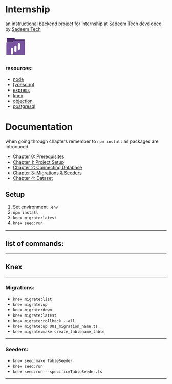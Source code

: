 # Internship

an instructional backend project for internship at Sadeem Tech developed by [Sadeem Tech](https://sadeem-tech.com/)

![sadeem-folder](./art/folder-icon.png)

### resources:

- [node](https://nodejs.org/en/docs/)
- [typescript](https://www.typescriptlang.org/)
- [express](https://expressjs.com/)
- [knex](https://knexjs.org/)
- [objection](https://vincit.github.io/objection.js/)
- [postgresql](https://www.postgresqltutorial.com/)

# Documentation

when going through chapters remember to `npm install` as packages are introduced 

- [Chapter 0: Prerequisites](Documentation/Chapters/CHAPTER_0_PREREQUISITES.md)
- [Chapter 1: Project Setup](Documentation/Chapters/CHAPTER_1_PROJECT_SETUP.md)
- [Chapter 2: Connecting Database](Documentation/Chapters/CHAPTER_2_CONNECTING_DATABASE.md)
- [Chapter 3: Migrations & Seeders](Documentation/Chapters/CHAPTER_3_MIGRATIONS_AND_SEEDERS.md)
- [Chapter 4: Dataset](Documentation/Chapters/CHAPTER_4_DATASET.md)

## Setup

1. Set environment `.env` 
2. `npm install`
3. `knex migrate:latest`
4. `knex seed:run`

---

## list of commands:

---

## Knex

---

### Migrations:

- `knex migrate:list`
- `knex migrate:up`
- `knex migrate:down`
- `knex migrate:latest`
- `knex migrate:rollback --all`
- `knex migrate:up 001_migration_name.ts`
- `knex migrate:make create_tablename_table`

---

### Seeders:

- `knex seed:make TableSeeder`
- `knex seed:run`
- `knex seed:run --specific=TableSeeder.ts`

---  
